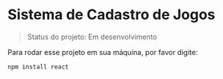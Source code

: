 # Sistema de Cadastro de Jogos 

> Status do projeto: Em desenvolvimento

Para rodar esse projeto em sua máquina, por favor digite: 

```
npm install react

```
